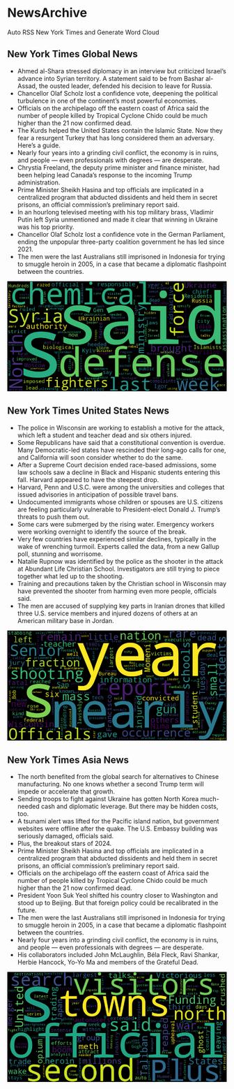 # NewsArchive
Auto RSS New York Times and Generate Word Cloud

## New York Times Global News
* Ahmed al-Shara stressed diplomacy in an interview but criticized Israel’s advance into Syrian territory. A statement said to be from Bashar al-Assad, the ousted leader, defended his decision to leave for Russia.
* Chancellor Olaf Scholz lost a confidence vote, deepening the political turbulence in one of the continent’s most powerful economies.
* Officials on the archipelago off the eastern coast of Africa said the number of people killed by Tropical Cyclone Chido could be much higher than the 21 now confirmed dead.
* The Kurds helped the United States contain the Islamic State. Now they fear a resurgent Turkey that has long considered them an adversary. Here’s a guide.
* Nearly four years into a grinding civil conflict, the economy is in ruins, and people — even professionals with degrees — are desperate.
* Chrystia Freeland, the deputy prime minister and finance minister, had been helping lead Canada’s response to the incoming Trump administration.
* Prime Minister Sheikh Hasina and top officials are implicated in a centralized program that abducted dissidents and held them in secret prisons, an official commission’s preliminary report said.
* In an hourlong televised meeting with his top military brass, Vladimir Putin left Syria unmentioned and made it clear that winning in Ukraine was his top priority.
* Chancellor Olaf Scholz lost a confidence vote in the German Parliament, ending the unpopular three-party coalition government he has led since 2021.
* The men were the last Australians still imprisoned in Indonesia for trying to smuggle heroin in 2005, in a case that became a diplomatic flashpoint between the countries.

![Global](./global.png)
## New York Times United States News
* The police in Wisconsin are working to establish a motive for the attack, which left a student and teacher dead and six others injured.
* Some Republicans have said that a constitutional convention is overdue. Many Democratic-led states have rescinded their long-ago calls for one, and California will soon consider whether to do the same.
* After a Supreme Court decision ended race-based admissions, some law schools saw a decline in Black and Hispanic students entering this fall. Harvard appeared to have the steepest drop.
* Harvard, Penn and U.S.C. were among the universities and colleges that issued advisories in anticipation of possible travel bans.
* Undocumented immigrants whose children or spouses are U.S. citizens are feeling particularly vulnerable to President-elect Donald J. Trump’s threats to push them out.
* Some cars were submerged by the rising water. Emergency workers were working overnight to identify the source of the break.
* Very few countries have experienced similar declines, typically in the wake of wrenching turmoil. Experts called the data, from a new Gallup poll, stunning and worrisome.
* Natalie Rupnow was identified by the police as the shooter in the attack at Abundant Life Christian School. Investigators are still trying to piece together what led up to the shooting.
* Training and precautions taken by the Christian school in Wisconsin may have prevented the shooter from harming even more people, officials said.
* The men are accused of supplying key parts in Iranian drones that killed three U.S. service members and injured dozens of others at an American military base in Jordan.

![US](./usnews.png)
## New York Times Asia News
* The north benefited from the global search for alternatives to Chinese manufacturing. No one knows whether a second Trump term will impede or accelerate that growth.
* Sending troops to fight against Ukraine has gotten North Korea much-needed cash and diplomatic leverage. But there may be hidden costs, too.
* A tsunami alert was lifted for the Pacific island nation, but government websites were offline after the quake. The U.S. Embassy building was seriously damaged, officials said.
* Plus, the breakout stars of 2024.
* Prime Minister Sheikh Hasina and top officials are implicated in a centralized program that abducted dissidents and held them in secret prisons, an official commission’s preliminary report said.
* Officials on the archipelago off the eastern coast of Africa said the number of people killed by Tropical Cyclone Chido could be much higher than the 21 now confirmed dead.
* President Yoon Suk Yeol shifted his country closer to Washington and stood up to Beijing. But that foreign policy could be recalibrated in the future.
* The men were the last Australians still imprisoned in Indonesia for trying to smuggle heroin in 2005, in a case that became a diplomatic flashpoint between the countries.
* Nearly four years into a grinding civil conflict, the economy is in ruins, and people — even professionals with degrees — are desperate.
* His collaborators included John McLaughlin, Béla Fleck, Ravi Shankar, Herbie Hancock, Yo-Yo Ma and members of the Grateful Dead.

![Asian](./asian.png)
